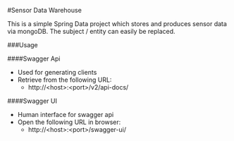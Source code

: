 #Sensor Data Warehouse

This is a simple Spring Data project which stores and produces sensor data via mongoDB. The subject / entity can easily be replaced.

###Usage

####Swagger Api
* Used for generating clients
* Retrieve from the following URL:
  * http://\<host\>:\<port\>/v2/api-docs/


####Swagger UI
* Human interface for swagger api
* Open the following URL in browser:
  * http://\<host\>:\<port\>/swagger-ui/

